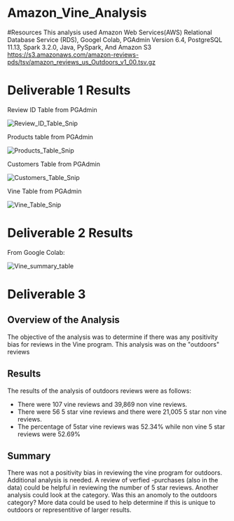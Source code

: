 # Amazon_Vine_Analysis

#Resources
This analysis used Amazon Web Services(AWS) Relational Database Service (RDS), Googel Colab, PGAdmin Version 6.4, PostgreSQL 11.13, Spark 3.2.0, Java, PySpark, And Amazon S3 https://s3.amazonaws.com/amazon-reviews-pds/tsv/amazon_reviews_us_Outdoors_v1_00.tsv.gz

# Deliverable 1 Results

Review ID Table from PGAdmin

![Review_ID_Table_Snip](https://user-images.githubusercontent.com/90878901/149685903-51679154-8b4b-41de-94a1-8d492fd425d4.jpg)

Products table from PGAdmin

![Products_Table_Snip](https://user-images.githubusercontent.com/90878901/149685898-ef7375e1-c5ed-4b05-92c7-df0015f6e13b.jpg)

Customers Table from PGAdmin

![Customers_Table_Snip](https://user-images.githubusercontent.com/90878901/149685931-e10adee6-e496-4a4a-af81-69d4130bed38.jpg)

Vine Table from PGAdmin

![Vine_Table_Snip](https://user-images.githubusercontent.com/90878901/149685914-b63e7f44-c816-4aeb-ad12-2411be7605c7.jpg)

# Deliverable 2 Results
From Google Colab:

![Vine_summary_table](https://user-images.githubusercontent.com/90878901/149690106-a507ad8d-6a32-418e-9047-33229d63647f.jpg)

# Deliverable 3

## Overview of the Analysis
The objective of the analysis was to determine if there was any positivity bias for reviews in the Vine program. This analysis was on the "outdoors" reviews

## Results
The results of the analysis of outdoors reviews were as follows:
  * There were 107 vine reviews and 39,869 non vine reviews.
  * There were 56 5 star vine reviews and there were 21,005 5 star non vine reviews.
  * The percentage of 5star vine reviews was 52.34% while non vine 5 star reviews were 52.69%
  
## Summary
There was not a positivity bias in reviewing the vine program for outdoors. Additional analysis is needed. A review of verfied -purchases (also in the data) could be helpful in reviewing the number of 5 star reviews. Another analysis could look at the category. Was this an anomoly to the outdoors category? More data could be used to help determine if this is unique to outdoors or representitive of larger results. 
